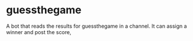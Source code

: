 # guessthegame
A bot that reads the results for guessthegame in a channel. It can assign a winner and post the score,
